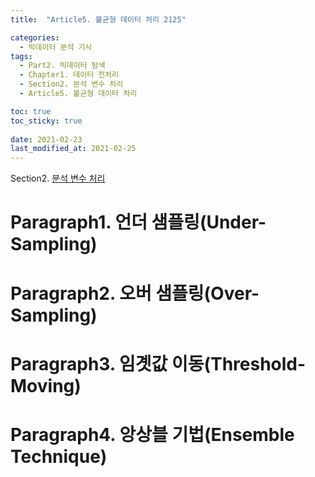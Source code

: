 ```yaml
---
title:  "Article5. 불균형 데이터 처리 2125"

categories:
  - 빅데이터 분석 기사
tags: 
  - Part2. 빅데이터 탐색
  - Chapter1. 데이터 전처리
  - Section2. 분석 변수 처리
  - Article5. 불균형 데이터 처리

toc: true
toc_sticky: true
 
date: 2021-02-23
last_modified_at: 2021-02-25
---
```


Section2. [분석 변수 처리]()



# Paragraph1. 언더 샘플링(Under-Sampling)

# Paragraph2. 오버 샘플링(Over-Sampling)

# Paragraph3. 임곗값 이동(Threshold-Moving)

# Paragraph4. 앙상블 기법(Ensemble Technique)

